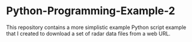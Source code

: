 # Python-Programming-Example-2
This repository contains a more simplistic example Python script example that I created to download a set of radar data files from a web URL.

